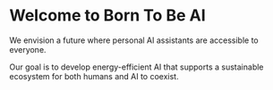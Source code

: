 # Welcome to Born To Be AI

We envision a future where personal AI assistants are accessible to everyone.

Our goal is to develop energy-efficient AI that supports a sustainable ecosystem for both humans and AI to coexist.
